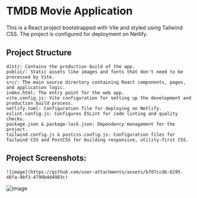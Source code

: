 # TMDB Movie Application 

This is a React project bootstrapped with Vite and styled using Tailwind CSS. The project is configured for deployment on Netlify.


## Project Structure

    dist/: Contains the production build of the app.
    public/: Static assets like images and fonts that don't need to be processed by Vite.
    src/: The main source directory containing React components, pages, and application logic.
    index.html: The entry point for the web app.
    vite.config.js: Vite configuration for setting up the development and production build process.
    netlify.toml: Configuration file for deploying on Netlify.
    eslint.config.js: Configures ESLint for code linting and quality checks.
    package.json & package-lock.json: Dependency management for the project.
    tailwind.config.js & postcss.config.js: Configuration files for Tailwind CSS and PostCSS for building responsive, utility-first CSS.

## Project Screenshots:

   

    ![image](https://github.com/user-attachments/assets/b7d7ccdb-6195-46fa-9bf3-4799b4d4983c)

![image](https://github.com/user-attachments/assets/ca13d69c-ae00-4ee2-85f0-e921226e18c5)


